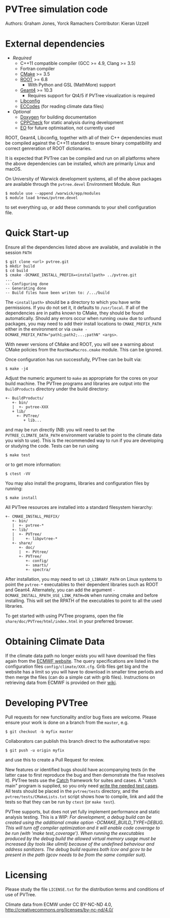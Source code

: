 PVTree simulation code
=======================

Authors:  Graham Jones, Yorck Ramachers
Contributor: Kieran Uzzell


External dependencies
=====================
- *Required*
  - C++11 compatible compiler (GCC >= 4.9, Clang >= 3.5)
  - Fortran compiler
  - [CMake](https://cmake.org) >= 3.5
  - [ROOT](https://root.cern.ch) >= 6.8
    - With Python and GSL (MathMore) support
  - [Geant4](https://geant4.cern.ch) >= 10.3
    - Requires support for Qt4/5 if PVTree visualization is required
  - [Libconfig](http://www.hyperrealm.com/libconfig/)
  - [ECCodes](https://software.ecmwf.int/wiki/display/ECC/ecCodes+Home) (for reading climate data files)
- *Optional*
  - [Doxygen](http://doxygen.org) for building documentation
  - [CPPCheck](https://sourceforge.net/projects/cppcheck/) for static analysis during development
  - [EO](https://sourceforge.net/projects/eodev/) for future optimisation, not currently used

ROOT, Geant4, Libconfig, together with all of their C++ dependencies must be compiled
against the C++11 standard to ensure binary compatibility and correct genreration
of ROOT dictionaries.

It is expected that PVTree can be compiled and run on all platforms where the above
dependencies can be installed, which are primarily Linux and macOS.

On University of Warwick development systems, all of the above packages
are available through the `pvtree.devel` Environment Module. Run

```console
$ module use --append /warwick/epp/modules
$ module load brews/pvtree.devel
```

to set everything up, or add these commands to your shell configuration
file.



Quick Start-up
==============
Ensure all the dependencies listed above are available, and available in the session `PATH`

``` console
$ git clone <url> pvtree.git
$ mkdir build
$ cd build
$ cmake -DCMAKE_INSTALL_PREFIX=<installpath> ../pvtree.git
...
-- Configuring done
-- Generating done
-- Build files have been writen to: /.../build
```

The `<installpath>` should be a directory to which you have write permissions. If you
do not set it, it defaults to `/usr/local`. If all of the dependencies are in paths known
to CMake, they should be found automatically. Should any errors occur when running `cmake`
due to unfound packages, you may need to add their install locations to `CMAKE_PREFIX_PATH`
either in the environment or via `cmake -DCMAKE_PREFIX_PATH="path1;path2;...;pathN" <args>`.

With newer versions of CMake and ROOT, you will see a warning about
CMake policies from the `RootNewMacros.cmake` module. This can be
ignored.

Once configuration has run successfully, PVTree can be built via:

``` console
$ make -j4
```

Adjust the numeric argument to `make` as appropriate for the cores on your
build machine. The PVTree programs and libraries are output into the `BuildProducts`
directory under the build directory:

```console
+- BuildProducts/
   +- bin/
   |  +- pvtree-XXX
   + lib/
     +- PVTree/
        + lib...
```

and may be run directly (NB: you will need to set the `PVTREE_CLIMATE_DATA_PATH`
environment variable to point to the climate data you wish to use). This is the
recommended way to run if you are developing or studying the code. Tests can be
run using

```console
$ make test
```

or to get more information:

```console
$ ctest -VV
```

You may also install the programs, libraries and configuration files by running:

```console
$ make install
```

All PVTree resources are installed into a standard filesystem hierarchy:

```
+- CMAKE_INSTALL_PREFIX/
   +- bin/
   |  +- pvtree-*
   +- lib/
   |  +- PVTree/
   |     +- libpvtree-*
   +- share/
      +- doc/
      |  +- PVtree/
      +- PVTree/
         +- config/
         +- smarts/
         +- spectra/
```

After installation, you may need to set `LD_LIBRARY_PATH` on Linux systems to point
the `pvtree-*` executables to their dependent libraries such as ROOT and Geant4.
Alternately, you can add the argument `-DCMAKE_INSTALL_RPATH_USE_LINK_PATH=ON` when
running cmake and before installing. This will set the RPATH of the executables to point
to all the used libraries.

To get started with using PVTree programs, open the file `share/doc/PVTree/html/index.html`
in your preferred browser.




Obtaining Climate Data
======================
If the climate data path no longer exists you will have download the files again
from the [ECMWF website](http://apps.ecmwf.int/datasets/). The query 
specifications are listed in the configuration files `config/climate/XXX.cfg`. 
Grib files get big and the website has a limit so you will have to download in 
smaller time periods and then merge the files (can do a simple cat with grib 
files). Instructions on retrieving data from ECMWF is provided on their 
[wiki](https://software.ecmwf.int/wiki/display/WEBAPI/How+to+retrieve+ECMWF+Public+Datasets).



Developing PVTree
=================

Pull requests for new functionality and/or bug fixes are welcome. Please ensure your
work is done on a branch from the `master`, e.g.

```
$ git checkout -b myfix master
```

Collaborators can publish this branch direct to the authoratative repo:

```
$ git push -u origin myfix
```

and use this to create a Pull Request for review.

New features or identified bugs should have accompanying tests (in the latter case
to first reproduce the bug and then demonstrate the fixe resolves it). PVTree tests
use the [Catch](https://github.com/philsquared/Catch) framework for suites and cases. 
A "catch main" program is supplied, so you only need [write the needed test cases](https://github.com/philsquared/Catch/blob/master/docs/tutorial.md). 
All tests should be placed in the `pvtree/tests`
directory, and the `pvtree/tests/CMakeLists.txt` script shows how to compile, link and
add the tests so that they can be run by `ctest` (or `make test`).


PVTree supports, but does not yet fully implement performance and static analysis
testing. This is a WIP:
_For development, a debug build can be created using the additional cmake option
-DCMAKE_BUILD_TYPE=DEBUG. This will turn off compiler optimization and
it will enable code coverage to be run (with 'make test_coverage'). When running
the executables produced by the debug build the allowed virtual memory usage
must be increased (by tools like ulimit) because of the undefined behaviour and
address sanitizers. The debug build requires both lcov and gcov to be present in
the path (gcov needs to be from the same compiler suit)._


Licensing
=========
Please study the file ``LICENSE.txt`` for the distribution terms and
conditions of use of PVTree.

Climate data from ECMW under CC BY-NC-ND 4.0, http://creativecommons.org/licenses/by-nc-nd/4.0/


